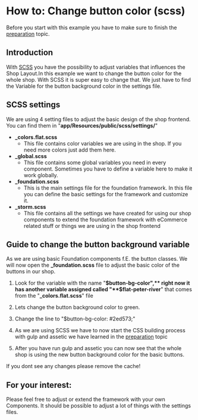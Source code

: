 #  How to: Change button color (scss) 

Before you start with this example you have to make sure to finish the [preparation](Frontend-Workflow-with-SASS_23560834.html) topic.

## Introduction

With [SCSS](https://sass-lang.com/) you have the possibility to adjust variables that influences the Shop Layout.In this example we want to change the button color for the whole shop. With SCSS it is super easy to change that. We just have to find the Variable for the button background color in the settings file.

## SCSS settings

We are using 4 setting files to adjust the basic design of the shop frontend. You can find them in "**app/Resources/public/scss/settings/**"

  - **\_colors.flat.scss**
      - This file contains color variables we are using in the shop. If you need more colors just add them here.
  - **\_global.scss**
      - This file contains some global variables you need in every component. Sometimes you have to define a variable here to make it work globally.
  - **\_foundation.scss**
      - This is the main settings file for the foundation framework. In this file you can define the basic settings for the framework and customize it.
  - **\_storm.scss**
      - This file contains all the settings we have created for using our shop components to extend the foundation framework with eCommerce related stuff or things we are using in the shop frontend

## Guide to change the button background variable

As we are using basic Foundation components f.E. the button classes. We will now open the **\_foundation.scss** file to adjust the basic color of the buttons in our shop.

1.  Look for the variable with the name "**$button-bg-color",** right now it has another variable assigned called "**$flat-peter-river**" that comes from the "**\_colors.flat.scss**" file

2.  Lets change the button background color to green.

3.  Change the line to "$button-bg-color: \#2ed573;"

4.  As we are using SCSS we have to now start the CSS building process with gulp and assetic we have learned in the [preparation](Frontend-Workflow-with-SASS_23560834.html) topic

5.  After you have run gulp and assetic you can now see that the whole shop is using the new button background color for the basic buttons.

If you dont see any changes please remove the cache\!

## For your interest:

Please feel free to adjust or extend the framework with your own Components. It should be possible to adjust a lot of things with the settings files.
